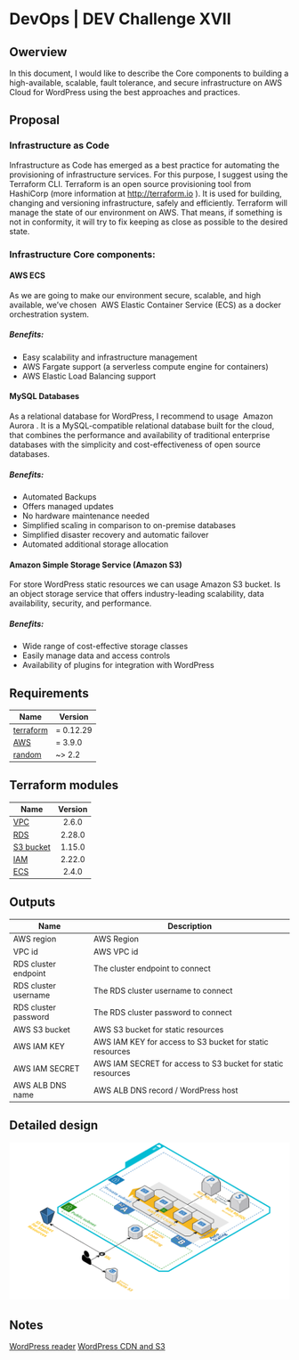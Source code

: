 # DevOps | DEV Challenge XVII
## Owerview
In this document, I would like to describe the Core components to building a high-available, scalable, fault tolerance, and secure infrastructure on AWS Cloud for WordPress using the best approaches and practices.

## Proposal
### Infrastructure as Code
Infrastructure as Code has emerged as a best practice for automating the provisioning of infrastructure services. For this purpose, I suggest using the Terraform CLI. Terraform is an open source provisioning tool from HashiCorp (more information at http://terraform.io​ ). It is used for building, changing and versioning infrastructure, safely and efficiently. Terraform will manage the state of our environment on AWS. That means, if something is not in conformity, it will try to fix keeping as close as possible to the desired state.

### Infrastructure Core components:
#### AWS ECS
As we are going to make our environment secure, scalable, and high available, we’ve
chosen ​ AWS Elastic Container Service​ (ECS) as a docker orchestration system.
##### Benefits:
- Easy scalability and infrastructure management
- AWS Fargate support (a serverless compute engine for containers)
- AWS Elastic Load Balancing support

#### MySQL Databases
As a relational database for WordPress, I recommend to usage ​ Amazon Aurora​ . It is a MySQL-compatible relational database built for the cloud, that combines the performance and availability of traditional enterprise databases with the simplicity and cost-effectiveness of open source databases.
##### Benefits:
- Automated Backups
- Offers managed updates
- No hardware maintenance needed
- Simplified scaling in comparison to on-premise databases
- Simplified disaster recovery and automatic failover
- Automated additional storage allocation

#### Amazon Simple Storage Service (Amazon S3)
For store WordPress static resources we can usage Amazon S3 bucket. Is an object storage service that offers industry-leading scalability, data availability, security, and performance.
##### Benefits:
- Wide range of cost-effective storage classes
- Easily manage data and access controls
- Availability of plugins for integration with WordPress

## Requirements

| Name | Version |
|------|---------|
| [terraform](https://www.terraform.io/) | = 0.12.29 |
| [AWS](https://registry.terraform.io/providers/hashicorp/aws/latest) | = 3.9.0 |
| [random](https://registry.terraform.io/providers/hashicorp/random/latest) | ~> 2.2 |

## Terraform modules

| Name | Version |
|------|:-------:|
| [VPC](https://registry.terraform.io/modules/terraform-aws-modules/vpc/aws/latest) | 2.6.0 |
| [RDS](https://registry.terraform.io/modules/terraform-aws-modules/rds-aurora/aws/latest) | 2.28.0 |
| [S3 bucket](https://registry.terraform.io/modules/terraform-aws-modules/s3-bucket/aws/latest) | 1.15.0 |
| [IAM](https://registry.terraform.io/modules/terraform-aws-modules/iam/aws/latest) | 2.22.0 |
| [ECS](https://registry.terraform.io/providers/hashicorp/aws/latest/docs/resources/ecs_cluster) | 2.4.0 |

## Outputs

| Name | Description |
|------|-------------|
| AWS region | AWS Region |
| VPC id | AWS VPC id |
| RDS cluster endpoint | The cluster endpoint to connect |
| RDS cluster username | The RDS cluster username to connect |
| RDS cluster password | The RDS cluster password to connect |
| AWS S3 bucket | AWS S3 bucket for static resources |
| AWS IAM KEY | AWS IAM KEY for access to S3 bucket for static resources |
| AWS IAM SECRET | AWS IAM SECRET for access to S3 bucket for static resources |
| AWS ALB DNS name | AWS ALB DNS record  / WordPress host |

## Detailed design
![AWS Infrastructure](img/infrastructure.png?raw=true "Title")

## Notes
[WordPress reader](https://pantheon.io/docs/hyperdb)
[WordPress CDN and S3](https://blog.lawrencemcdaniel.com/integrating-aws-s3-cloudfront-with-wordpress-2/)

